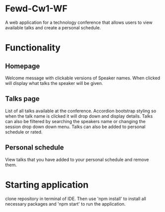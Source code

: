 # Fewd-Cw1-WF

A web application for a technology conference that allows users to view available talks and create a personal schedule.

# Functionality

## Homepage

Welcome message with clickable versions of Speaker names. When clicked will display what talks the speaker will be given.

## Talks page

List of all talks available at the conference. Accordion bootstrap styling so when the talk name is clicked it will drop down and display details. Talks can also be filtered by searching the speakers name or changing the session drop down down menu. Talks can also be added to personal schedule or rated.

## Personal schedule

View talks that you have added to your personal schedule and remove them.

# Starting application

clone repository in terminal of IDE. Then use 'npm install' to install all necessary packages and 'npm start' to run the application.
